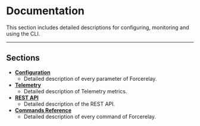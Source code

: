 # Documentation

This section includes detailed descriptions for configuring, monitoring and using the CLI. 

---

## Sections
- **[Configuration](./configuration/index.md)**
    * Detailed description of every parameter of Forcerelay.
- **[Telemetry](./telemetry/index.md)**
    * Detailed description of Telemetry metrics.
- **[REST API](./rest-api.md)**
    * Detailed description of the REST API.
- **[Commands Reference](./commands/index.md)**
    * Detailed description of every command of Forcerelay.
